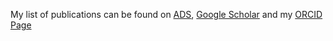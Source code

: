 My list of publications can be found on [ADS](https://ui.adsabs.harvard.edu/search/q=orcid%3A0000-0003-4568-7005&sort=date+desc), [Google Scholar](https://scholar.google.com/citations?user=vH26Bj0AAAAJ&hl=de) and my [ORCID Page](https://orcid.org/0000-0003-4568-7005)
